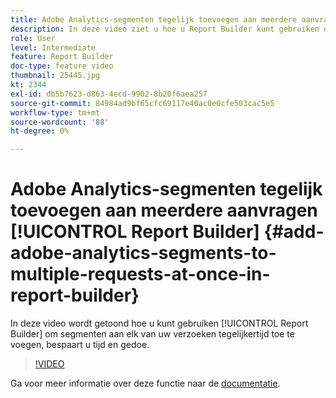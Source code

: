 ```yaml
---
title: Adobe Analytics-segmenten tegelijk toevoegen aan meerdere aanvragen in Report Builder-
description: In deze video ziet u hoe u Report Builder kunt gebruiken om segmenten toe te voegen aan al uw verzoeken tegelijk, zodat u tijd en gedoe bespaart.
role: User
level: Intermediate
feature: Report Builder
doc-type: feature video
thumbnail: 25445.jpg
kt: 2344
exl-id: db5b7623-d863-4ecd-9902-8b20f6aea257
source-git-commit: 84984ad9bf65cfc69117e40ac0e0cfe503cac5e5
workflow-type: tm+mt
source-wordcount: '88'
ht-degree: 0%

---
```


# Adobe Analytics-segmenten tegelijk toevoegen aan meerdere aanvragen [!UICONTROL Report Builder] {#add-adobe-analytics-segments-to-multiple-requests-at-once-in-report-builder}

In deze video wordt getoond hoe u kunt gebruiken [!UICONTROL Report Builder] om segmenten aan elk van uw verzoeken tegelijkertijd toe te voegen, bespaart u tijd en gedoe.

>[!VIDEO](https://video.tv.adobe.com/v/25445/?quality=12&learn=on)

Ga voor meer informatie over deze functie naar de [documentatie](https://experienceleague.adobe.com/docs/analytics/analyze/report-builder/home.html?lang=en).
